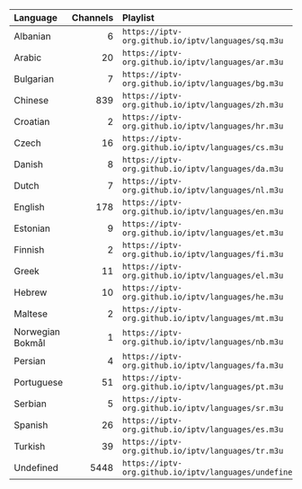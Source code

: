 <table><thead><tr><th align="left">Language</th><th align="right">Channels</th><th align="left">Playlist</th></tr></thead><tbody><tr><td align="left">Albanian</td><td align="right">6</td><td align="left"><code>https://iptv-org.github.io/iptv/languages/sq.m3u</code></td></tr><tr><td align="left">Arabic</td><td align="right">20</td><td align="left"><code>https://iptv-org.github.io/iptv/languages/ar.m3u</code></td></tr><tr><td align="left">Bulgarian</td><td align="right">7</td><td align="left"><code>https://iptv-org.github.io/iptv/languages/bg.m3u</code></td></tr><tr><td align="left">Chinese</td><td align="right">839</td><td align="left"><code>https://iptv-org.github.io/iptv/languages/zh.m3u</code></td></tr><tr><td align="left">Croatian</td><td align="right">2</td><td align="left"><code>https://iptv-org.github.io/iptv/languages/hr.m3u</code></td></tr><tr><td align="left">Czech</td><td align="right">16</td><td align="left"><code>https://iptv-org.github.io/iptv/languages/cs.m3u</code></td></tr><tr><td align="left">Danish</td><td align="right">8</td><td align="left"><code>https://iptv-org.github.io/iptv/languages/da.m3u</code></td></tr><tr><td align="left">Dutch</td><td align="right">7</td><td align="left"><code>https://iptv-org.github.io/iptv/languages/nl.m3u</code></td></tr><tr><td align="left">English</td><td align="right">178</td><td align="left"><code>https://iptv-org.github.io/iptv/languages/en.m3u</code></td></tr><tr><td align="left">Estonian</td><td align="right">9</td><td align="left"><code>https://iptv-org.github.io/iptv/languages/et.m3u</code></td></tr><tr><td align="left">Finnish</td><td align="right">2</td><td align="left"><code>https://iptv-org.github.io/iptv/languages/fi.m3u</code></td></tr><tr><td align="left">Greek</td><td align="right">11</td><td align="left"><code>https://iptv-org.github.io/iptv/languages/el.m3u</code></td></tr><tr><td align="left">Hebrew</td><td align="right">10</td><td align="left"><code>https://iptv-org.github.io/iptv/languages/he.m3u</code></td></tr><tr><td align="left">Maltese</td><td align="right">2</td><td align="left"><code>https://iptv-org.github.io/iptv/languages/mt.m3u</code></td></tr><tr><td align="left">Norwegian Bokmål</td><td align="right">1</td><td align="left"><code>https://iptv-org.github.io/iptv/languages/nb.m3u</code></td></tr><tr><td align="left">Persian</td><td align="right">4</td><td align="left"><code>https://iptv-org.github.io/iptv/languages/fa.m3u</code></td></tr><tr><td align="left">Portuguese</td><td align="right">51</td><td align="left"><code>https://iptv-org.github.io/iptv/languages/pt.m3u</code></td></tr><tr><td align="left">Serbian</td><td align="right">5</td><td align="left"><code>https://iptv-org.github.io/iptv/languages/sr.m3u</code></td></tr><tr><td align="left">Spanish</td><td align="right">26</td><td align="left"><code>https://iptv-org.github.io/iptv/languages/es.m3u</code></td></tr><tr><td align="left">Turkish</td><td align="right">39</td><td align="left"><code>https://iptv-org.github.io/iptv/languages/tr.m3u</code></td></tr><tr><td align="left">Undefined</td><td align="right">5448</td><td align="left"><code>https://iptv-org.github.io/iptv/languages/undefined.m3u</code></td></tr></tbody></table>